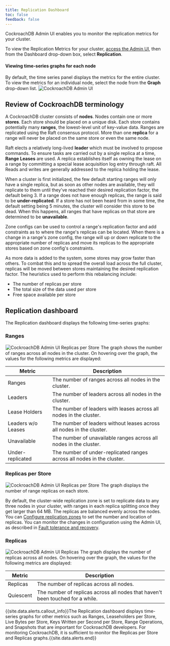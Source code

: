 ```yaml
---
title: Replication Dashboard
toc: false
feedback: false
---
```


CockroachDB Admin UI enables you to monitor the replication metrics for your cluster.

<div id="toc"></div>

To view the Replication Metrics for your cluster, [access the Admin UI](https://www.cockroachlabs.com/docs/dev/explore-the-admin-ui.html#access-the-admin-ui), then from the Dashboard drop-down box, select **Replication**. 

#### Viewing time-series graphs for each node
By default, the time series panel displays the metrics for the entire cluster. To view the metrics for an individual node, select the node from the **Graph** drop-down list.
<img src="{{ 'images/admin_ui_select_node.png' | relative_url }}" alt="CockroachDB Admin UI" style="border:1px solid #eee;max-width:40%" />

## Review of CockroachDB terminology

A CockroachDB cluster consists of **nodes**. Nodes contain one or more **stores**. Each store should be placed on a unique disk. Each store contains potentially many **ranges**, the lowest-level unit of key-value data. Ranges are replicated using the Raft consensus protocol. More than one **replica** for a range will never be placed on the same store or even the same node. 

Raft elects a relatively long-lived **leader** which must be involved to propose commands. To ensure tasks are carried out by a single replica at a time, **Range Leases** are used. A replica establishes itself as owning the lease on a range by committing a special lease acquisition log entry through raft. All Reads and writes are generally addressed to the replica holding the lease. 

When a cluster is first initialized, the few default starting ranges will only have a single replica, but as soon as other nodes are available, they will replicate to them until they've reached their desired replication factor, the default being 3. If a range does not have enough replicas, the range is said to be **under-replicated**. If a store has not been heard from in some time, the default setting being 5 minutes, the cluster will consider this store to be dead. When this happens, all ranges that have replicas on that store are determined to be **unavailable**. 

Zone configs can be used to control a range's replication factor and add constraints as to where the range's replicas can be located. When there is a change in a range's zone config, the range will up or down replicate to the appropriate number of replicas and move its replicas to the appropriate stores based on zone config's constraints.

As more data is added to the system, some stores may grow faster than others. To combat this and to spread the overall load across the full cluster, replicas will be moved between stores maintaining the desired replication factor. The heuristics used to perform this rebalancing include:


- The number of replicas per store
- The total size of the data used per store
- Free space available per store

## Replication dashboard

The Replication dashboard displays the following time-series graphs:

### Ranges
<img src="{{ 'images/admin_ui_ranges.png' | relative_url }}" alt="CockroachDB Admin UI Replicas per Store" style="border:1px solid #eee;max-width:100%" />
The graph shows the number of ranges across all nodes in the cluster.
On hovering over the graph, the values for the following metrics are displayed:

Metric | Description
--------|----
Ranges | The number of ranges across all nodes in the cluster.
Leaders | The number of leaders across all nodes in the cluster.
Lease Holders | The number of leaders with leases across all nodes in the cluster.
Leaders w/o Leases | The number of leaders without leases across all nodes in the cluster.
Unavailable | The number of unavailable ranges across all nodes in the cluster.
Under-replicated | The number of under-replicated ranges across all nodes in the cluster.

### Replicas per Store
<img src="{{ 'images/admin_ui_replicas_per_store.png' | relative_url }}" alt="CockroachDB Admin UI Replicas per Store" style="border:1px solid #eee;max-width:100%" />
The graph displays the number of range replicas on each store. 

By default, the cluster-wide replication zone is set to replicate data to any three nodes in your cluster, with ranges in each replica splitting once they get larger than 64 MB. The replicas are balanced evenly across the nodes. You can [Configure replication zones](https://www.cockroachlabs.com/docs/stable/configure-replication-zones.html) to set the number and location of replicas. You can monitor the changes in configuration using the Admin UI, as described in [Fault tolerance and recovery](https://www.cockroachlabs.com/docs/stable/demo-fault-tolerance-and-recovery.html).

### Replicas
<img src="{{ 'images/admin_ui_replicas.png' | relative_url }}" alt="CockroachDB Admin UI Replicas" style="border:1px solid #eee;max-width:100%" />
The graph displays the number of replicas across all nodes.
On hovering over the graph, the values for the following metrics are displayed:

Metric | Description
--------|----
Replicas | The number of replicas across all nodes.
Quiescent | The number of replicas across all nodes that haven't been touched for a while.

{{site.data.alerts.callout_info}}The Replication dashboard displays time-series graphs for other metrics such as Ranges, Leaseholders per Store, Live Bytes per Store, Keys Written per Second per Store, Range Operations, and Snapshots that are important for CockroachDB developers. For monitoring CockroachDB, it is sufficient to monitor the  Replicas per Store and Replicas graphs.{{site.data.alerts.end}}